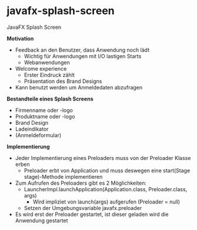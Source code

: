 # javafx-splash-screen
JavaFX Splash Screen

**Motivation**  
- Feedback an den Benutzer, dass Anwendung noch lädt
	- Wichtig für Anwendungen mit I/O lastigen Starts
	- Webanwendungen
- Welcome experience
    - Erster Eindruck zählt
	- Präsentation des Brand Designs
- Kann benutzt werden um Anmeldedaten abzufragen

**Bestandteile eines Splash Screens**  
- Firmenname oder -logo
- Produktname oder -logo
- Brand Design
- Ladeindikator
- (Anmeldeformular)

**Implementierung**
- Jeder Implementierung eines Preloaders muss von der Preloader Klasse erben
	- Preloader erbt von Application und muss deswegen eine start(Stage stage)-Methode implementieren
- Zum Aufrufen des Preloaders gibt es 2 Möglichkeiten:
	- LauncherImpl.launchApplication(Application.class, Preloader.class, args)
		- Wird impliziet von launch(args) aufgerufen (Preloader = null)
	- Setzen der Umgebungsvariable javafx.preloader
- Es wird erst der Preloader gestartet, ist dieser geladen wird die Anwendung gestartet